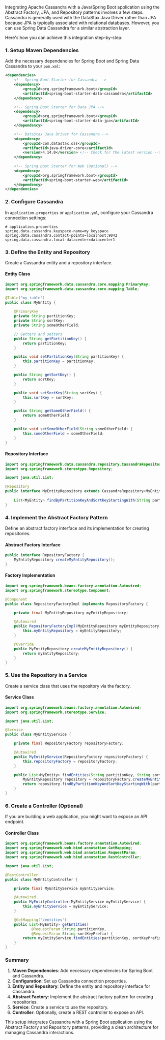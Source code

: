 Integrating Apache Cassandra with a Java/Spring Boot application using the Abstract Factory, JPA, and Repository patterns involves a few steps. Cassandra is generally used with the DataStax Java Driver rather than JPA because JPA is typically associated with relational databases. However, you can use Spring Data Cassandra for a similar abstraction layer.

Here's how you can achieve this integration step-by-step:

### 1. Setup Maven Dependencies

Add the necessary dependencies for Spring Boot and Spring Data Cassandra to your `pom.xml`:

```xml
<dependencies>
    <!-- Spring Boot Starter for Cassandra -->
    <dependency>
        <groupId>org.springframework.boot</groupId>
        <artifactId>spring-boot-starter-data-cassandra</artifactId>
    </dependency>

    <!-- Spring Boot Starter for Data JPA -->
    <dependency>
        <groupId>org.springframework.boot</groupId>
        <artifactId>spring-boot-starter-data-jpa</artifactId>
    </dependency>

    <!-- DataStax Java Driver for Cassandra -->
    <dependency>
        <groupId>com.datastax.oss</groupId>
        <artifactId>java-driver-core</artifactId>
        <version>4.14.0</version> <!-- Check for the latest version -->
    </dependency>
    
    <!-- Spring Boot Starter for Web (Optional) -->
    <dependency>
        <groupId>org.springframework.boot</groupId>
        <artifactId>spring-boot-starter-web</artifactId>
    </dependency>
</dependencies>
```

### 2. Configure Cassandra

In `application.properties` or `application.yml`, configure your Cassandra connection settings:

```properties
# application.properties
spring.data.cassandra.keyspace-name=my_keyspace
spring.data.cassandra.contact-points=localhost:9042
spring.data.cassandra.local-datacenter=datacenter1
```

### 3. Define the Entity and Repository

Create a Cassandra entity and a repository interface.

#### Entity Class

```java
import org.springframework.data.cassandra.core.mapping.PrimaryKey;
import org.springframework.data.cassandra.core.mapping.Table;

@Table("my_table")
public class MyEntity {
    
    @PrimaryKey
    private String partitionKey;
    private String sortKey;
    private String someOtherField;

    // Getters and setters
    public String getPartitionKey() {
        return partitionKey;
    }

    public void setPartitionKey(String partitionKey) {
        this.partitionKey = partitionKey;
    }

    public String getSortKey() {
        return sortKey;
    }

    public void setSortKey(String sortKey) {
        this.sortKey = sortKey;
    }

    public String getSomeOtherField() {
        return someOtherField;
    }

    public void setSomeOtherField(String someOtherField) {
        this.someOtherField = someOtherField;
    }
}
```

#### Repository Interface

```java
import org.springframework.data.cassandra.repository.CassandraRepository;
import org.springframework.stereotype.Repository;

import java.util.List;

@Repository
public interface MyEntityRepository extends CassandraRepository<MyEntity, String> {
    
    List<MyEntity> findByPartitionKeyAndSortKeyStartingWith(String partitionKey, String sortKeyPrefix);
}
```

### 4. Implement the Abstract Factory Pattern

Define an abstract factory interface and its implementation for creating repositories.

#### Abstract Factory Interface

```java
public interface RepositoryFactory {
    MyEntityRepository createMyEntityRepository();
}
```

#### Factory Implementation

```java
import org.springframework.beans.factory.annotation.Autowired;
import org.springframework.stereotype.Component;

@Component
public class RepositoryFactoryImpl implements RepositoryFactory {

    private final MyEntityRepository myEntityRepository;

    @Autowired
    public RepositoryFactoryImpl(MyEntityRepository myEntityRepository) {
        this.myEntityRepository = myEntityRepository;
    }

    @Override
    public MyEntityRepository createMyEntityRepository() {
        return myEntityRepository;
    }
}
```

### 5. Use the Repository in a Service

Create a service class that uses the repository via the factory.

#### Service Class

```java
import org.springframework.beans.factory.annotation.Autowired;
import org.springframework.stereotype.Service;

import java.util.List;

@Service
public class MyEntityService {

    private final RepositoryFactory repositoryFactory;

    @Autowired
    public MyEntityService(RepositoryFactory repositoryFactory) {
        this.repositoryFactory = repositoryFactory;
    }

    public List<MyEntity> findEntities(String partitionKey, String sortKeyPrefix) {
        MyEntityRepository repository = repositoryFactory.createMyEntityRepository();
        return repository.findByPartitionKeyAndSortKeyStartingWith(partitionKey, sortKeyPrefix);
    }
}
```

### 6. Create a Controller (Optional)

If you are building a web application, you might want to expose an API endpoint.

#### Controller Class

```java
import org.springframework.beans.factory.annotation.Autowired;
import org.springframework.web.bind.annotation.GetMapping;
import org.springframework.web.bind.annotation.RequestParam;
import org.springframework.web.bind.annotation.RestController;

import java.util.List;

@RestController
public class MyEntityController {

    private final MyEntityService myEntityService;

    @Autowired
    public MyEntityController(MyEntityService myEntityService) {
        this.myEntityService = myEntityService;
    }

    @GetMapping("/entities")
    public List<MyEntity> getEntities(
            @RequestParam String partitionKey,
            @RequestParam String sortKeyPrefix) {
        return myEntityService.findEntities(partitionKey, sortKeyPrefix);
    }
}
```

### Summary

1. **Maven Dependencies**: Add necessary dependencies for Spring Boot and Cassandra.
2. **Configuration**: Set up Cassandra connection properties.
3. **Entity and Repository**: Define the entity and repository interface for Cassandra.
4. **Abstract Factory**: Implement the abstract factory pattern for creating repositories.
5. **Service**: Create a service to use the repository.
6. **Controller**: Optionally, create a REST controller to expose an API.

This setup integrates Cassandra with a Spring Boot application using the Abstract Factory and Repository patterns, providing a clean architecture for managing Cassandra interactions.